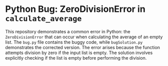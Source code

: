 # Python Bug: ZeroDivisionError in `calculate_average`
This repository demonstrates a common error in Python: the `ZeroDivisionError` that can occur when calculating the average of an empty list.
The `bug.py` file contains the buggy code, while `bugSolution.py` demonstrates the corrected version.
The error arises because the function attempts division by zero if the input list is empty. The solution involves explicitly checking if the list is empty before performing the division.